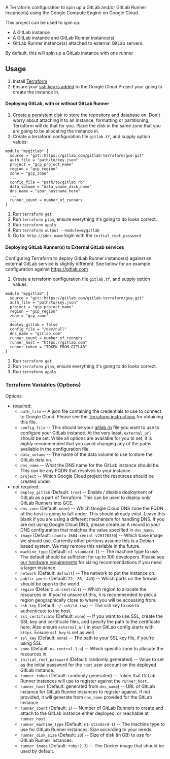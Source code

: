 A Terraform configuration to spin up a GitLab and/or GitLab Runner instance(s) using the Google Compute Engine on Google Cloud.

This project can be used to spin up:
* A GitLab instance
* A GitLab instance and GitLab Runner instance(s)
* GitLab Runner instance(s) attached to external GitLab servers.

By default, this will spin up a GitLab instance with one runner

## Usage
1. Install [Terraform](https://www.terraform.io/downloads.html)
1. Ensure your [ssh key is added](https://cloud.google.com/compute/docs/instances/adding-removing-ssh-keys) to the Google Cloud Project your going to create the instance in.

#### Deploying GitLab, with or without GitLab Runner
1. [Create a persistent disk](https://cloud.google.com/compute/docs/disks/add-persistent-disk) to store the repository and database on. Don't worry about attaching it to an instance, formatting or partitioning, Terraform will do that for you. Place the disk in the same zone that you are going to be allocating the instance in.
1. Create a terraform configuration file `gitlab.tf`, and supply option values:

  ```
  module "mygitlab" {
    source = "git::https://gitlab.com/gitlab-terraform/gce.git"
    auth_file = "path/to/key.json"
    project = "gcp_project_name"
    region = "gcp_region"
    zone = "gcp_zone"
    ...
    config_file = "path/to/gitlab.rb"
    data_volume = "data_voume_disk_name"
    dns_name = "your_hostname_here"
    ...
    runner_count = number_of_runners
  }
  ```

1. Run `terraform get`
1. Run `terraform plan`, ensure everything it's going to do looks correct.
1. Run `terraform apply`
1. Run `terraform output --module=mygitlab`
1. Go to: `http://$dns_name` login with the `initial_root_password`

#### Deploying GitLab Runner(s) to External GitLab services

Configuring Terraform to deploy GitLab Runner instance(s) against an external GitLab
service is slightly different. See below for an example configuration against https://gitlab.com
1. Create a terraform configuration file `gitlab.tf`, and supply option values:

  ```
  module "mygitlab" {
    source = "git::https://gitlab.com/gitlab-terraform/gce.git"
    auth_file = "path/to/key.json"
    project = "gcp_project_name"
    region = "gcp_region"
    zone = "gcp_zone"
    ...
    deploy_gitlab = false
    config_file = "/dev/null"
    dns_name = "gitlab.com"
    runner_count = number_of_runners
    runner_host = "https://gitlab.com"
    runner_token = "TOKEN_FROM_GITLAB"
  }
  ```

1. Run `terraform get`
1. Run `terraform plan`, ensure everything it's going to do looks correct.
1. Run `terraform apply`


### Terraform Variables (Options)
Options:
  * required:
    * `auth_file` -- A json file containing the credentials to use to connect to Google Cloud. Please see the [Terraform instructions](https://www.terraform.io/docs/providers/google/index.html#authentication-json-file) for obtaining this file.
    * `config_file` -- This should be your [gitlab.rb](https://gitlab.com/gitlab-org/omnibus-gitlab/blob/master/files/gitlab-config-template/gitlab.rb.template) file you want to use to configure your GitLab instance. At the very least, `external_url` should be set. While all options are available for you to set, it is *highly* recommended that you avoid changing any of the paths available in the configuration file.
    * `data_volume` -- The name of the data volume to use to store the GitLab data on.
    * `dns_name` -- What the DNS name for the GitLab instance should be. This can be any FQDN that resolves to your instance.
    * `project` -- Which Google Cloud project the resources should be created under.
  * not required:
    * `deploy_gitlab` (Default: `true`) -- Enable / disable deployment of GitLab as a part of Terraform. This can be used to deploy _only_ GitLab Runners into GCE.
    * `dns_zone` (Default: `none`) -- Which Google Cloud DNS zone the FQDN of the host is going to fall under. This should already exist. Leave this blank if you are using a different mechanism for handling DNS. If you are not using Google Cloud DNS, please create an A record in your DNS configuration that matches the value specified in `dns_name`.
    * `image` (Default: `ubuntu-1604-xenial-v20170330`) -- Which base image we should use. Currently other portions assume this is a Debian based system. We may remove this variable in the future.
    * `machine_type` (Default: `n1-standard-1`) -- The machine type to use. The default should be sufficient for up to 100 developers. Please see [our hardware requirements](https://docs.gitlab.com/ce/install/requirements.html#hardware-requirements) for sizing recommendations if you need a larger instance.
    * `network` (Default: `default`) -- The network to put the instance on.
    * `public_ports` (Default: `22, 80, 443`) -- Which ports on the firewall should be open to the world.
    * `region` (Default: `us-central1`) -- Which region to allocate the resources in. If you're unsure of this, it is recommended to pick a region geographically close to where you will be accessing from.
    * `ssh_key` (Default: `~/.ssh/id_rsa`) -- The ssh key to use to authenticate to the host.
    * `ssl_certificate` (Default: `none`) -- If you want to use SSL, create the SSL key and certificate files, and specify the path to the certificate here. Also ensure `external_url` in your GitLab config starts with `https`. Ensure `ssl_key` is set as well.
    * `ssl_key` (Default: `none`) -- The path to your SSL key file, if you're using SSL.
    * `zone` (Default: `us-central-1-a`) -- Which specific zone to allocate the resources in.
    * `initial_root_password` (Default: randomly generated) -- Value to set as the initial password for the `root` user account on the deployed GitLab instance.
    * `runner_token` (Default: randomly generated) -- Token that GitLab Runner instances will use to register against the `runner_host`.
    * `runner_host` (Default: generated from `dns_name`) -- URL of GitLab instance for GitLab Runner instances to register against. If not provided, it will generate from `dns_name` provided for the GitLab instance.
    * `runner_count` (Default: `1`) -- Number of GitLab Runners to create and attach to the GitLab instance either deployed, or reachable at `runner_host`.
    * `runner_machine_type` (Default: `n1-standard-1`) -- The machine type to use for GitLab Runner instances. Size according to your needs.
    * `runner_disk_size` (Default: `20`) -- Size of disk (in GB) to use for GitLab Runner instances.
    * `runner_image` (Default: `ruby:2.3`) -- The Docker image that should be used by default.
